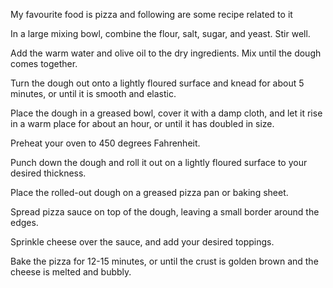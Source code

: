 My favourite food is pizza and following are some recipe related to it 

In a large mixing bowl, combine the flour, salt, sugar, and yeast. Stir well.

Add the warm water and olive oil to the dry ingredients. Mix until the dough comes together.

Turn the dough out onto a lightly floured surface and knead for about 5 minutes, or until it is smooth and elastic.

Place the dough in a greased bowl, cover it with a damp cloth, and let it rise in a warm place for about an hour, or until it has doubled in size.

Preheat your oven to 450 degrees Fahrenheit.

Punch down the dough and roll it out on a lightly floured surface to your desired thickness.

Place the rolled-out dough on a greased pizza pan or baking sheet.

Spread pizza sauce on top of the dough, leaving a small border around the edges.

Sprinkle cheese over the sauce, and add your desired toppings.

Bake the pizza for 12-15 minutes, or until the crust is golden brown and the cheese is melted and bubbly.